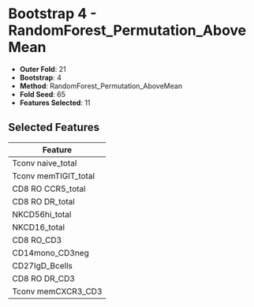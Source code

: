 # Bootstrap 4 - RandomForest_Permutation_AboveMean

- **Outer Fold**: 21
- **Bootstrap**: 4
- **Method**: RandomForest_Permutation_AboveMean
- **Fold Seed**: 65
- **Features Selected**: 11

## Selected Features

| Feature |
|---------|
| Tconv naive_total |
| Tconv memTIGIT_total |
| CD8 RO CCR5_total |
| CD8 RO DR_total |
| NKCD56hi_total |
| NKCD16_total |
| CD8 RO_CD3 |
| CD14mono_CD3neg |
| CD27IgD_Bcells |
| CD8 RO DR_CD3 |
| Tconv memCXCR3_CD3 |
